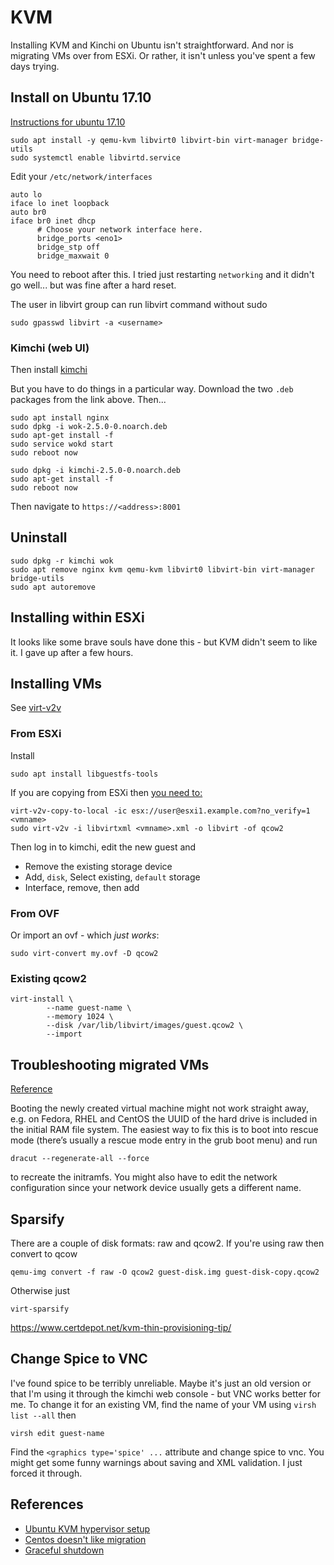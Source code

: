 # KVM

Installing KVM and Kinchi on Ubuntu isn't straightforward. And nor is migrating
VMs over from ESXi. Or rather, it isn't unless you've spent a few days trying.

## Install on Ubuntu 17.10
[Instructions for ubuntu 17.10](https://www.hiroom2.com/2017/11/30/ubuntu-1710-kvm-en/)

```
sudo apt install -y qemu-kvm libvirt0 libvirt-bin virt-manager bridge-utils
sudo systemctl enable libvirtd.service
```

Edit your `/etc/network/interfaces`
```
auto lo
iface lo inet loopback
auto br0
iface br0 inet dhcp
      # Choose your network interface here.
      bridge_ports <eno1>
      bridge_stp off
      bridge_maxwait 0
```
You need to reboot after this. I tried just restarting `networking` and it
didn't go well... but was fine after a hard reset.

The user in libvirt group can run libvirt command without sudo
```
sudo gpasswd libvirt -a <username>
```

### Kimchi (web UI)
Then install [kimchi](https://github.com/kimchi-project/kimchi/releases/latest)

But you have to do things in a particular way. Download the two `.deb` packages
from the link above. Then...
 
```
sudo apt install nginx
sudo dpkg -i wok-2.5.0-0.noarch.deb
sudo apt-get install -f
sudo service wokd start
sudo reboot now

sudo dpkg -i kimchi-2.5.0-0.noarch.deb
sudo apt-get install -f
sudo reboot now
```

Then navigate to `https://<address>:8001`

## Uninstall
```
sudo dpkg -r kimchi wok
sudo apt remove nginx kvm qemu-kvm libvirt0 libvirt-bin virt-manager bridge-utils
sudo apt autoremove
```

## Installing within ESXi
It looks like some brave souls have done this - but KVM didn't seem to like it.
I gave up after a few hours.

## Installing VMs
See [virt-v2v](http://libguestfs.org/virt-v2v.1.html)

### From ESXi
Install
```
sudo apt install libguestfs-tools
```

If you are copying from ESXi then
[you need to:](http://libguestfs.org/virt-v2v.1.html#input-from-vmware-esxi-hypervisor)

```
virt-v2v-copy-to-local -ic esx://user@esxi1.example.com?no_verify=1 <vmname>
sudo virt-v2v -i libvirtxml <vmname>.xml -o libvirt -of qcow2
```

Then log in to kimchi, edit the new guest and
  * Remove the existing storage device
  * Add, `disk`, Select existing, `default` storage
  * Interface, remove, then add

### From OVF
Or import an ovf - which *just works*:
```
sudo virt-convert my.ovf -D qcow2
```

### Existing qcow2
```
virt-install \
        --name guest-name \   
        --memory 1024 \
        --disk /var/lib/libvirt/images/guest.qcow2 \
        --import
```

## Troubleshooting migrated VMs

[Reference](https://possiblelossofprecision.net/?p=2293)

Booting the newly created virtual machine might not work straight away, e.g. on
Fedora, RHEL and CentOS the UUID of the hard drive is included in the initial
RAM file system. The easiest way to fix this is to boot into rescue mode
(there’s usually a rescue mode entry in the grub boot menu) and run

```
dracut --regenerate-all --force
```

to recreate the initramfs. You might also have to edit the network configuration
since your network device usually gets a different name.

## Sparsify
There are a couple of disk formats: raw and qcow2. If you're using raw then
convert to qcow
```
qemu-img convert -f raw -O qcow2 guest-disk.img guest-disk-copy.qcow2
```

Otherwise just
```
virt-sparsify 
```
https://www.certdepot.net/kvm-thin-provisioning-tip/

## Change Spice to VNC
I've found spice to be terribly unreliable. Maybe it's just an old version or
that I'm using it through the kimchi web console - but VNC works better for me.
To change it for an existing VM, find the name of your VM using
`virsh list --all` then
```
virsh edit guest-name
```

Find the `<graphics type='spice' ...` attribute and change spice to vnc. You might
get some funny warnings about saving and XML validation. I just forced it through.

## References
  * [Ubuntu KVM hypervisor setup](http://www.ubuntuboss.com/ubuntu-server-16-04-as-a-hypervisor-using-kvm-and-kimchi-for-vm-management/)
  * [Centos doesn't like migration](https://www.centos.org/forums/viewtopic.php?t=63988)
  * [Graceful shutdown](https://www.itfromallangles.com/2012/02/kvm-guests-graceful-shutdown/)
